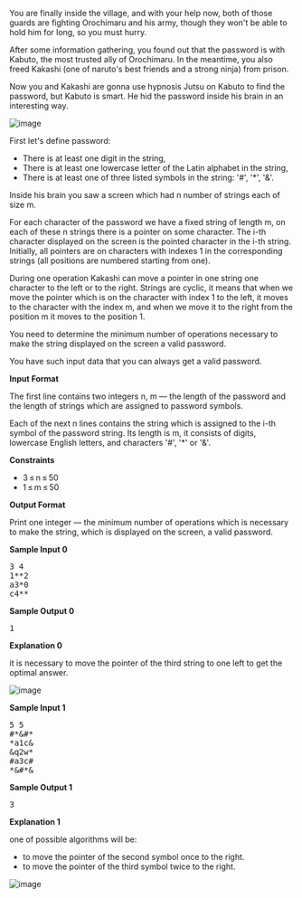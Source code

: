 <div class="span-sm-11 hr_tour-problem-statement problem-statement"><div class="content-text challenge-text mlB">
                <div class="challenge_problem_statement"><div class="msB challenge_problem_statement_body"><div class="hackdown-content"><p>You are finally inside the village, and with your help now, both of those guards are fighting Orochimaru and his army, though they won't be able to hold him for long, so you must hurry.</p>

<p>After some information gathering, you found out that the password is with Kabuto, the most trusted ally of Orochimaru. In the meantime, you also freed Kakashi (one of naruto's best friends and a strong ninja) from prison.</p>

<p>Now you and Kakashi are gonna use hypnosis Jutsu on Kabuto to find the password, but Kabuto is smart. He hid the password inside his brain in an interesting way.</p>

<p><img src="https://s3.amazonaws.com/hr-assets/0/1642433158-0beed2b821-scale_1200.png" alt="image" title=""></p>

<p>First let's define password:</p>

<ul>
<li>There is at least one digit in the string,</li>
<li>There is at least one lowercase letter of the Latin alphabet in the string,</li>
<li>There is at least one of three listed symbols in the string: '#', '*', '&amp;'.</li>
</ul>

<p>Inside his brain you saw a screen which had n number of strings each of size m.</p>

<p>For each character of the password we have a fixed string of length m, on each of these n strings there is a pointer on some character. The i-th character displayed on the screen is the pointed character in the i-th string. Initially, all pointers are on characters with indexes 1 in the corresponding strings (all positions are numbered starting from one).</p>

<p>During one operation Kakashi can move a pointer in one string one character to the left or to the right. Strings are cyclic, it means that when we move the pointer which is on the character with index 1 to the left, it moves to the character with the index m, and when we move it to the right from the position m it moves to the position 1.</p>

<p>You need to determine the minimum number of operations necessary to make the string displayed on the screen a valid password.</p>

<p>You have such input data that you can always get a valid password.</p></div></div></div><div class="challenge_input_format"><div class="msB challenge_input_format_title"><p><strong>Input Format</strong></p></div><div class="msB challenge_input_format_body"><div class="hackdown-content"><p>The first line contains two integers n, m — the length of the password and the length of strings which are assigned to password symbols.</p>

<p>Each of the next n lines contains the string which is assigned to the i-th symbol of the password string. Its length is m, it consists of digits, lowercase English letters, and characters '#', '*' or '&amp;'.</p></div></div></div><div class="challenge_constraints"><div class="msB challenge_constraints_title"><p><strong>Constraints</strong></p></div><div class="msB challenge_constraints_body"><div class="hackdown-content"><ul>
<li>3 ≤ n ≤ 50</li>
<li>1 ≤ m ≤ 50</li>
</ul></div></div></div><div class="challenge_output_format"><div class="msB challenge_output_format_title"><p><strong>Output Format</strong></p></div><div class="msB challenge_output_format_body"><div class="hackdown-content"><p>Print one integer — the minimum number of operations which is necessary to make the string, which is displayed on the screen, a valid password.</p></div></div></div><div class="challenge_sample_input"><div class="msB challenge_sample_input_title"><p><strong>Sample Input 0</strong></p></div><div class="msB challenge_sample_input_body"><div class="hackdown-content"><div class="highlight"><pre><span></span><span class="err">3 4</span>
<span class="err">1**2</span>
<span class="err">a3*0</span>
<span class="err">c4**</span>
</pre></div>
</div></div></div><div class="challenge_sample_output"><div class="msB challenge_sample_output_title"><p><strong>Sample Output 0</strong></p></div><div class="msB challenge_sample_output_body"><div class="hackdown-content"><div class="highlight"><pre><span class="err">1</span>
</pre></div>
</div></div></div><div class="challenge_explanation"><div class="msB challenge_explanation_title"><p><strong>Explanation 0</strong></p></div><div class="msB challenge_explanation_body"><div class="hackdown-content"><p>it is necessary to move the pointer of the third string to one left to get the optimal answer.</p>

<p><img src="https://s3.amazonaws.com/hr-assets/0/1642433854-9a4650594d-d650689efbf9a32a4d6f144e467f288e939baa4a.png" alt="image" title=""></p></div></div></div><div class="challenge_sample_input"><div class="msB challenge_sample_input_title"><p><strong>Sample Input 1</strong></p></div><div class="msB challenge_sample_input_body"><div class="hackdown-content"><div class="highlight"><pre><span></span><span class="err">5 5</span>
<span class="err">#*&amp;#*</span>
<span class="err">*a1c&amp;</span>
<span class="err">&amp;q2w*</span>
<span class="err">#a3c#</span>
<span class="err">*&amp;#*&amp;</span>
</pre></div>
</div></div></div><div class="challenge_sample_output"><div class="msB challenge_sample_output_title"><p><strong>Sample Output 1</strong></p></div><div class="msB challenge_sample_output_body"><div class="hackdown-content"><div class="highlight"><pre><span class="err">3</span>
</pre></div>
</div></div></div><div class="challenge_explanation"><div class="msB challenge_explanation_title"><p><strong>Explanation 1</strong></p></div><div class="msB challenge_explanation_body"><div class="hackdown-content"><p>one of possible algorithms will be:</p>

<ul>
<li>to move the pointer of the second symbol once to the right.</li>
<li>to move the pointer of the third symbol twice to the right.</li>
</ul>

<p><img src="https://s3.amazonaws.com/hr-assets/0/1642433934-4d666cd1b7-0daf99969920d860c68914d9342b056ac4462413.png" alt="image" title=""></p></div></div></div>
            </div></div>
